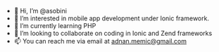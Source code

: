 - 👋 Hi, I’m @asobini
- 👀 I’m interested in mobile app development under Ionic framework.
- 🌱 I’m currently learning PHP
- 💞️ I’m looking to collaborate on coding in Ionic and Zend frameworks
- 📫 You can reach me via email at adnan.memic@gmail.com

<!---
asobini/asobini is a ✨ special ✨ repository because its `README.md` (this file) appears on your GitHub profile.
You can click the Preview link to take a look at your changes.
--->
